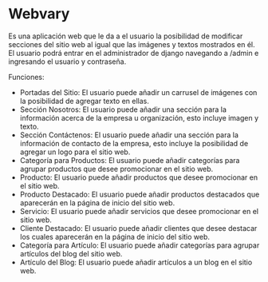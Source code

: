 # Webvary

Es una aplicación web que le da a el usuario la posibilidad de modificar secciones del sitio web al igual que las imágenes y textos mostrados en él.
El usuario podrá entrar en el administrador de django navegando a /admin e ingresando el usuario y contraseña.

Funciones:
  - Portadas del Sitio: El usuario puede añadir un carrusel de imágenes con la posibilidad de agregar texto en ellas.
  - Sección Nosotros: El usuario puede añadir una sección para la información acerca de la empresa u organización, esto incluye imagen y texto.
  - Sección Contáctenos: El usuario puede añadir una sección para la información de contacto de la empresa, esto incluye la posibilidad de agregar un logo para el sitio web.
  - Categoría para Productos: El usuario puede añadir categorías para agrupar productos que desee promocionar en el sitio web.
  - Producto: El usuario puede añadir productos que desee promocionar en el sitio web.
  - Producto Destacado: El usuario puede añadir productos destacados que aparecerán en la página de inicio del sitio web.
  - Servicio: El usuario puede añadir servicios que desee promocionar en el sitio web.
  - Cliente Destacado: El usuario puede añadir clientes que desee destacar los cuales aparecerán en la página de inicio del sitio web.
  - Categoría para Artículo: El usuario puede añadir categorías para agrupar artículos del blog del sitio web.
  - Artículo del Blog: El usuario puede añadir artículos a un blog en el sitio web.
